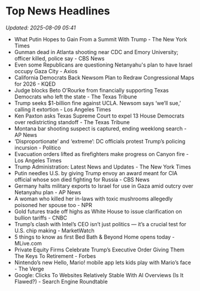 # Top News Headlines

_Updated: 2025-08-09 05:41_

- What Putin Hopes to Gain From a Summit With Trump - The New York Times
- Gunman dead in Atlanta shooting near CDC and Emory University; officer killed, police say - CBS News
- Even some Republicans are questioning Netanyahu's plan to have Israel occupy Gaza City - Axios
- California Democrats Back Newsom Plan to Redraw Congressional Maps for 2026 - KQED
- Judge blocks Beto O’Rourke from financially supporting Texas Democrats who left the state - The Texas Tribune
- Trump seeks $1-billion fine against UCLA. Newsom says ‘we’ll sue,’ calling it extortion - Los Angeles Times
- Ken Paxton asks Texas Supreme Court to expel 13 House Democrats over redistricting standoff - The Texas Tribune
- Montana bar shooting suspect is captured, ending weeklong search - AP News
- ‘Disproportionate’ and ‘extreme’: DC officials protest Trump’s policing incursion - Politico
- Evacuation orders lifted as firefighters make progress on Canyon fire - Los Angeles Times
- Trump Administration: Latest News and Updates - The New York Times
- Putin needles U.S. by giving Trump envoy an award meant for CIA official whose son died fighting for Russia - CBS News
- Germany halts military exports to Israel for use in Gaza amid outcry over Netanyahu plan - AP News
- A woman who killed her in-laws with toxic mushrooms allegedly poisoned her spouse too - NPR
- Gold futures trade off highs as White House to issue clarification on bullion tariffs - CNBC
- Trump’s clash with Intel’s CEO isn’t just politics — it’s a crucial test for U.S. chip making - MarketWatch
- 5 things to know as first Bed Bath & Beyond Home opens today - MLive.com
- Private Equity Firms Celebrate Trump’s Executive Order Giving Them The Keys To Retirement - Forbes
- Nintendo’s new Hello, Mario! mobile app lets kids play with Mario’s face - The Verge
- Google: Clicks To Websites Relatively Stable With AI Overviews (Is It Flawed?) - Search Engine Roundtable
